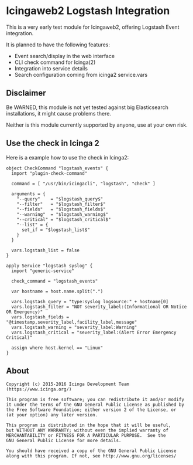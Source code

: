 Icingaweb2 Logstash Integration
===============================

This is a very early test module for Icingaweb2, offering Logstash Event integration.

It is planned to have the following features:
* Event search/display in the web interface
* CLI check command for Icinga(2)
* Integration into service details
* Search configuration coming from icinga2 service.vars

## Disclaimer

Be WARNED, this module is not yet tested against big Elasticsearch installations, it might cause problems there.

Neither is this module currently supported by anyone, use at your own risk.

## Use the check in Icinga 2

Here is a example how to use the check in Icinga2:

``` icinga2
object CheckCommand "logstash_events" {
  import "plugin-check-command"

  command = [ "/usr/bin/icingacli", "logstash", "check" ]

  arguments = {
    "--query"    = "$logstash_query$"
    "--filter"   = "$logstash_filter$"
    "--fields"   = "$logstash_fields$"
    "--warning"  = "$logstash_warning$"
    "--critical" = "$logstash_critical$"
    "--list" = {
      set_if = "$logstash_list$"
    }
  }

  vars.logstash_list = false
}

apply Service "logstash syslog" {
  import "generic-service"

  check_command = "logstash_events"

  var hostname = host.name.split(".")

  vars.logstash_query = "type:syslog logsource:" + hostname[0]
  vars.logstash_filter = "NOT severity_label:(Informational OR Notice OR Emergency)"
  vars.logstash_fields = "@timestamp,severity_label,facility_label,message"
  vars.logstash_warning = "severity_label:Warning"
  vars.logstash_critical = "severity_label:(Alert Error Emergency Critical)"

  assign where host.kernel == "Linux"
}
```

## About

    Copyright (c) 2015-2016 Icinga Development Team (https://www.icinga.org/)

    This program is free software; you can redistribute it and/or modify
    it under the terms of the GNU General Public License as published by
    the Free Software Foundation; either version 2 of the License, or
    (at your option) any later version.

    This program is distributed in the hope that it will be useful,
    but WITHOUT ANY WARRANTY; without even the implied warranty of
    MERCHANTABILITY or FITNESS FOR A PARTICULAR PURPOSE.  See the
    GNU General Public License for more details.

    You should have received a copy of the GNU General Public License
    along with this program. If not, see http://www.gnu.org/licenses/
